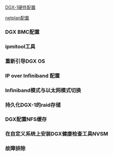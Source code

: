 [DGX-1硬件配置](dgx-1.md)

[netplan配置](netplan.md)
### DGX BMC配置

### ipmitool工具

### 重新引导DGX OS

### IP over Infiniband 配置

### Infiniband模式与以太网模式切换

### 持久化DGX-1的raid存储

### DGX配置NFS缓存

### 在自定义系统上安装DGX健康检查工具NVSM

### 故障排除